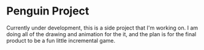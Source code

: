 # Penguin Project

Currently under development, this is a side project that I'm working on. I am doing all of the drawing and animation for the it, and the plan is for the final product to be a fun little incremental game.
